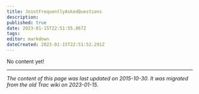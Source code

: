 ```yaml
---
title: JointFrequentlyAskedQuestions
description: 
published: true
date: 2023-01-15T22:51:55.867Z
tags: 
editor: markdown
dateCreated: 2023-01-15T22:51:52.291Z
---
```


No content yet!
&nbsp;
&nbsp;
&nbsp;

---

*The content of this page was last updated on 2015-10-30. It was migrated from the old Trac wiki on 2023-01-15.*
